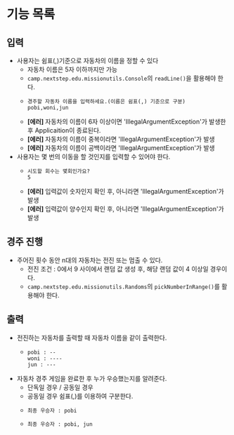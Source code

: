 
# 기능 목록 


## 입력
- 사용자는 쉼표(,)기준으로 자동차의 이름을 정할 수 있다
  - 자동차 이름은 5자 이하까지만 가능
  - `camp.nextstep.edu.missionutils.Console`의 `readLine()`을 활용해야 한다.
  - ```text
    경주할 자동차 이름을 입력하세요.(이름은 쉼표(,) 기준으로 구분)
    pobi,woni,jun
    ```
  - **[에러]** 자동차의 이름이 6자 이상이면 'IllegalArgumentException'가 발생한 후 Applicaition이 종료된다.
  - **[에러]** 자동차의 이름이 중복이라면 'IllegalArgumentException'가 발생
  - **[에러]** 자동차의 이름이 공백이라면 'IllegalArgumentException'가 발생
- 사용자는 몇 번의 이동을 할 것인지를 입력할 수 있어야 한다.
  - ```text
    시도할 회수는 몇회인가요?
    5
    ```
  - **[에러]** 입력값이 숫자인지 확인 후, 아니라면 'IllegalArgumentException'가 발생
  - **[에러]** 입력값이 양수인지 확인 후, 아니라면 'IllegalArgumentException'가 발생

## 경주 진행

- 주어진 횟수 동안 n대의 자동차는 전진 또는 멈출 수 있다.
  -  전진 조건 : 0에서 9 사이에서 랜덤 값 생성 후, 해당 랜덤 값이 4 이상일 경우이다.
  - `camp.nextstep.edu.missionutils.Randoms`의 `pickNumberInRange()`를 활용해야 한다.


## 출력
- 전진하는 자동차를 출력할 때 자동차 이름을 같이 출력한다.
  - ```text
    pobi : --
    woni : ----
    jun : ---
    ```
- 자동차 경주 게임을 완료한 후 누가 우승했는지를 알려준다. 
  - 단독일 경우 / 공동일 경우
  - 공동일 경우 쉼표(,)를 이용하여 구분한다.
  - ```
    최종 우승자 : pobi
    ```
  - ```
    최종 우승자 : pobi, jun
    ```